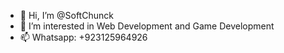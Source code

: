 - 👋 Hi, I’m @SoftChunck
- 👀 I’m interested in Web Development and Game Development
- 📫 Whatsapp: +923125964926

<!---
SoftChunck/SoftChunck is a ✨ special ✨ repository because its `README.md` (this file) appears on your GitHub profile.
You can click the Preview link to take a look at your changes.
--->
